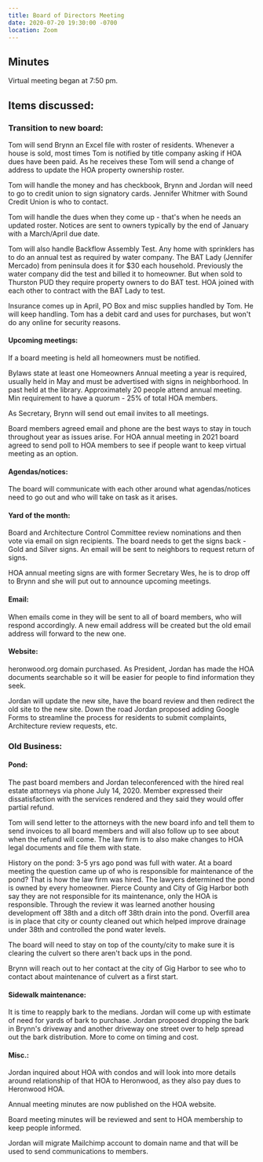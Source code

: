 ```yaml
---
title: Board of Directors Meeting
date: 2020-07-20 19:30:00 -0700
location: Zoom
---
```


## Minutes

Virtual meeting began at 7:50 pm.

## Items discussed:

### Transition to new board:

Tom will send Brynn an Excel file with roster of residents. Whenever a house is sold, most times Tom is notified by title company asking if HOA dues have been paid. As he receives these Tom will send a change of address to update the HOA property ownership roster.

Tom will handle the money and has checkbook, Brynn and Jordan will need to go to credit union to sign signatory cards. Jennifer Whitmer with Sound Credit Union is who to contact.

Tom will handle the dues when they come up - that's when he needs an updated roster. Notices are sent to owners typically by the end of January with a March/April due date.

Tom will also handle Backflow Assembly Test. Any home with sprinklers has to do an annual test as required by water company. The BAT Lady (Jennifer Mercado) from peninsula does it for $30 each household. Previously the water company did the test and billed it to homeowner. But when sold to Thurston PUD they require property owners to do BAT test. HOA joined with each other to contract with the BAT Lady to test.

Insurance comes up in April, PO Box and misc supplies handled by Tom. He will keep handling. Tom has a debit card and uses for purchases, but won't do any online for security reasons.

#### Upcoming meetings:

If a board meeting is held all homeowners must be notified.

Bylaws state at least one Homeowners Annual meeting a year is required, usually held in May and must be advertised with signs in neighborhood. In past held at the library. Approximately 20 people attend annual meeting. Min requirement to have a quorum - 25% of total HOA members.

As Secretary, Brynn will send out email invites to all meetings.

Board members agreed email and phone are the best ways to stay in touch throughout year as issues arise. For HOA annual meeting in 2021 board agreed to send poll to HOA members to see if people want to keep virtual meeting as an option.

#### Agendas/notices:

The board will communicate with each other around what agendas/notices need to go out and who will take on task as it arises.

#### Yard of the month:

Board and Architecture Control Committee review nominations and then vote via email on sign recipients. The board needs to get the signs back - Gold and Silver signs. An email will be sent to neighbors to request return of signs.

HOA annual meeting signs are with former Secretary Wes, he is to drop off to Brynn and she will put out to announce upcoming meetings.

#### Email:

When emails come in they will be sent to all of board members, who will respond accordingly. A new email address will be created but the old email address will forward to the new one.

#### Website:

heronwood.org domain purchased. As President, Jordan has made the HOA documents searchable so it will be easier for people to find information they seek. 

Jordan will update the new site, have the board review and then redirect the old site to the new site. Down the road Jordan proposed adding Google Forms to streamline the process for residents to submit complaints, Architecture review requests, etc.

### Old Business:

#### Pond:

The past board members and Jordan teleconferenced with the hired real estate attorneys via phone July 14, 2020. Member expressed their dissatisfaction with the services rendered and they said they would offer partial refund.

Tom will send letter to the attorneys with the new board info and tell them to send invoices to all board members and will also follow up to see about when the refund will come. The law firm is to also make changes to HOA legal documents and file them with state. 

History on the pond: 3-5 yrs ago pond was full with water. At a board meeting the question came up of who is responsible for maintenance of the pond? That is how the law firm was hired. The lawyers determined the pond is owned by every homeowner. Pierce County and City of Gig Harbor both say they are not responsible for its maintenance, only the HOA is responsible. Through the review it was learned another housing development off 38th and a ditch off 38th drain into the pond. Overfill area is in place that city or county cleaned out which helped improve drainage under 38th and controlled the pond water levels. 

The board will need to stay on top of the county/city to make sure it is clearing the culvert so there aren't back ups in the pond.

Brynn will reach out to her contact at the city of Gig Harbor to see who to contact about maintenance of culvert as a first start.

#### Sidewalk maintenance:

It is time to reapply bark to the medians. Jordan will come up with estimate of need for yards of bark to purchase. Jordan proposed dropping the bark in Brynn's driveway and another driveway one street over to help spread out the bark distribution. More to come on timing and cost.

#### Misc.:

Jordan inquired about HOA with condos and will look into more details around relationship of that HOA to Heronwood, as they also pay dues to Heronwood HOA. 

Annual meeting minutes are now published on the HOA website. 

Board meeting minutes will be reviewed and sent to HOA membership to keep people informed. 

Jordan will migrate Mailchimp account to domain name and that will be used to send communications to members.
